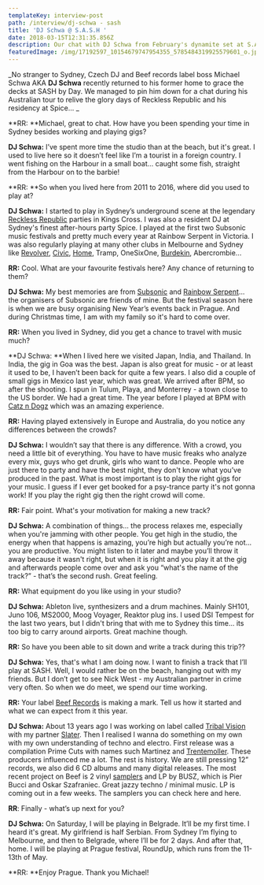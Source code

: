 ```yaml
---
templateKey: interview-post
path: /interview/dj-schwa - sash
title: 'DJ Schwa @ S.A.S.H '
date: 2018-03-15T12:31:35.856Z
description: Our chat with DJ Schwa from February's dynamite set at S.A.S.H
featuredImage: /img/17192597_10154679747954355_5785484319925579601_o.jpg
---
```

_No stranger to Sydney, Czech DJ and Beef records label boss Michael Schwa AKA **DJ Schwa** recently returned to his former home to grace the decks at SASH by Day. We managed to pin him down for a chat during his Australian tour to relive the glory days of Reckless Republic and his residency at Spice... _

**RR: **Michael, great to chat. How have you been spending your time in Sydney besides working and playing gigs?

**DJ Schwa:** I’ve spent more time the studio than at the beach, but it's great. I used to live here so it doesn’t feel like I’m a tourist in a foreign country. I went fishing on the Harbour in a small boat... caught some fish, straight from the Harbour on to the barbie!

**RR: **So when you lived here from 2011 to 2016, where did you used to play at?

**DJ Schwa:** I started to play in Sydney’s underground scene at the legendary [Reckless Republic](https://www.facebook.com/RecklessRepublic) parties in Kings Cross. I was also a resident DJ at Sydney's finest after-hours party Spice. I played at the first two Subsonic music festivals and pretty much every year at Rainbow Serpent in Victoria. I was also regularly playing at many other clubs in Melbourne and Sydney like [Revolver](https://www.facebook.com/revolverupstairs/), [Civic](https://www.facebook.com/civicunderground/), [Home](https://www.facebook.com/homethevenue/), Tramp, OneSixOne, [Burdekin](https://www.facebook.com/BurdekinHotel/), Abercrombie...

**RR:** Cool. What are your favourite festivals here? Any chance of returning to them?

**DJ Schwa:** My best memories are from [Subsonic](https://www.facebook.com/subsonicmusic/) and [Rainbow Serpent](https://www.facebook.com/rainbowHQ/)... the organisers of Subsonic are friends of mine. But the festival season here is when we are busy organising New Year’s events back in Prague. And during Christmas time, I am with my family so it's hard to come over.

**RR:** When you lived in Sydney, did you get a chance to travel with music much?

**DJ Schwa: **When I lived here we visited Japan, India, and Thailand. In India, the gig in Goa was the best.  Japan is also great for music - or at least it used to be, I haven’t been back for quite a few years. I also did a couple of small gigs in Mexico last year, which was great. We arrived after BPM, so after the shooting.  I spun in Tulum, Playa, and Monterrey - a  town close to the US border. We had a great time. The year before I played at BPM with [Catz n Dogz](https://www.facebook.com/catzndogz.official/) which was an amazing experience.

**RR:** Having played extensively in Europe and Australia, do you notice any differences between the crowds?

**DJ Schwa:** I wouldn’t say that there is any difference. With a crowd, you need a little bit of everything. You have to have music freaks who analyze every mix, guys who get drunk, girls who want to dance. People who are just there to party and have the best night, they don't know what you’ve produced in the past. What is most important is to play the right gigs for your music. I guess if I ever get booked for a psy-trance party it's not gonna work! If you play the right gig then the right crowd will come.

**RR:** Fair point. What's your motivation for making a new track?

**DJ Schwa:** A combination of things... the process relaxes me, especially when you're jamming with other people. You get high in the studio, the energy when that happens is amazing, you’re high but actually you’re not... you are productive. You might listen to it later and maybe you’ll throw it away because it wasn't right, but when it is right and you play it at the gig and afterwards people come over and ask you “what's the name of the track?” - that’s the second rush. Great feeling.

**RR:** What equipment do you like using in your studio?

**DJ Schwa:** Ableton live, synthesizers and a drum machines. Mainly SH101, Juno 106, MS2000, Moog Voyager, Reaktor plug ins. I used DSI Tempest for the last two years, but I didn't bring that with me to Sydney this time… its too big to carry around airports. Great machine though.

**RR:** So have you been able to sit down and write a track during this trip??

**DJ Schwa:** Yes, that's what I am doing now. I want to finish a track that I’ll play at SASH.  Well, I would rather be on the beach, hanging out with my friends. But I don’t get to see Nick West - my Australian partner in crime very often. So when we do meet, we spend our time working.

**RR:** Your label [Beef Records](https://www.facebook.com/beefrecords/) is making a mark. Tell us how it started and what we can expect from it this year.

**DJ Schwa:** About 13 years ago I was working on label called [Tribal Vision](https://www.facebook.com/tribalvisionrecords/) with my partner [Slater](https://www.facebook.com/djslatertribalvision/). Then I realised I wanna do something on my own with my own understanding of techno and electro. First release was a compilation Prime Cuts with names such Martinez and [Trentemoller](https://www.facebook.com/trentemoller/). These producers influenced me a lot. The rest is history. We are still pressing 12” records, we also did 6 CD albums and many digital releases. The most recent project on Beef is 2 vinyl [samplers](https://soundcloud.com/beef/sets/busz-tm-tipico-lationo) and LP by BUSZ, which is Pier Bucci and Oskar Szafraniec. Great jazzy techno / minimal music. LP is coming out in a few weeks. The samplers you can check here and here.

**RR**: Finally - what’s up next for you?

**DJ Schwa:** On Saturday, I will be playing in Belgrade. It’ll be my first time. I heard it's great. My girlfriend is half Serbian. From Sydney I’m flying to Melbourne, and then to Belgrade, where I’ll be for 2 days. And after that, home. I will be playing at Prague festival, RoundUp, which runs from the 11-13th of May.

**RR: **Enjoy Prague. Thank you Michael!
